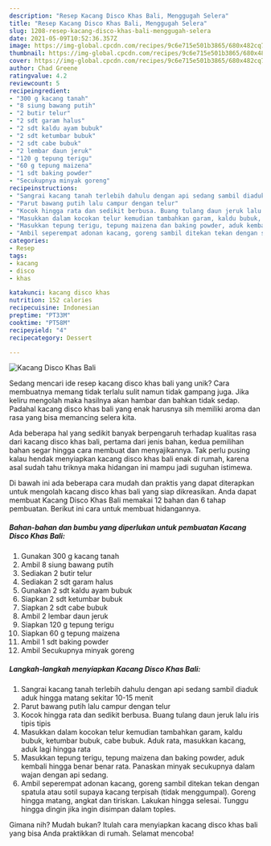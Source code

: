 ```yaml
---
description: "Resep Kacang Disco Khas Bali, Menggugah Selera"
title: "Resep Kacang Disco Khas Bali, Menggugah Selera"
slug: 1208-resep-kacang-disco-khas-bali-menggugah-selera
date: 2021-05-09T10:52:36.357Z
image: https://img-global.cpcdn.com/recipes/9c6e715e501b3865/680x482cq70/kacang-disco-khas-bali-foto-resep-utama.jpg
thumbnail: https://img-global.cpcdn.com/recipes/9c6e715e501b3865/680x482cq70/kacang-disco-khas-bali-foto-resep-utama.jpg
cover: https://img-global.cpcdn.com/recipes/9c6e715e501b3865/680x482cq70/kacang-disco-khas-bali-foto-resep-utama.jpg
author: Chad Greene
ratingvalue: 4.2
reviewcount: 5
recipeingredient:
- "300 g kacang tanah"
- "8 siung bawang putih"
- "2 butir telur"
- "2 sdt garam halus"
- "2 sdt kaldu ayam bubuk"
- "2 sdt ketumbar bubuk"
- "2 sdt cabe bubuk"
- "2 lembar daun jeruk"
- "120 g tepung terigu"
- "60 g tepung maizena"
- "1 sdt baking powder"
- "Secukupnya minyak goreng"
recipeinstructions:
- "Sangrai kacang tanah terlebih dahulu dengan api sedang sambil diaduk aduk hingga matang sekitar 10-15 menit"
- "Parut bawang putih lalu campur dengan telur"
- "Kocok hingga rata dan sedikit berbusa. Buang tulang daun jeruk lalu iris tipis tipis"
- "Masukkan dalam kocokan telur kemudian tambahkan garam, kaldu bubuk, ketumbar bubuk, cabe bubuk. Aduk rata, masukkan kacang, aduk lagi hingga rata"
- "Masukkan tepung terigu, tepung maizena dan baking powder, aduk kembali hingga benar benar rata. Panaskan minyak secukupnya dalam wajan dengan api sedang."
- "Ambil seperempat adonan kacang, goreng sambil ditekan tekan dengan spatula atau sotil supaya kacang terpisah (tidak menggumpal). Goreng hingga matang, angkat dan tiriskan. Lakukan hingga selesai. Tunggu hingga dingin jika ingin disimpan dalam toples."
categories:
- Resep
tags:
- kacang
- disco
- khas

katakunci: kacang disco khas 
nutrition: 152 calories
recipecuisine: Indonesian
preptime: "PT33M"
cooktime: "PT58M"
recipeyield: "4"
recipecategory: Dessert

---
```



![Kacang Disco Khas Bali](https://img-global.cpcdn.com/recipes/9c6e715e501b3865/680x482cq70/kacang-disco-khas-bali-foto-resep-utama.jpg)

Sedang mencari ide resep kacang disco khas bali yang unik? Cara membuatnya memang tidak terlalu sulit namun tidak gampang juga. Jika keliru mengolah maka hasilnya akan hambar dan bahkan tidak sedap. Padahal kacang disco khas bali yang enak harusnya sih memiliki aroma dan rasa yang bisa memancing selera kita.



Ada beberapa hal yang sedikit banyak berpengaruh terhadap kualitas rasa dari kacang disco khas bali, pertama dari jenis bahan, kedua pemilihan bahan segar hingga cara membuat dan menyajikannya. Tak perlu pusing kalau hendak menyiapkan kacang disco khas bali enak di rumah, karena asal sudah tahu triknya maka hidangan ini mampu jadi suguhan istimewa.


Di bawah ini ada beberapa cara mudah dan praktis yang dapat diterapkan untuk mengolah kacang disco khas bali yang siap dikreasikan. Anda dapat membuat Kacang Disco Khas Bali memakai 12 bahan dan 6 tahap pembuatan. Berikut ini cara untuk membuat hidangannya.

<!--inarticleads1-->

##### Bahan-bahan dan bumbu yang diperlukan untuk pembuatan Kacang Disco Khas Bali:

1. Gunakan 300 g kacang tanah
1. Ambil 8 siung bawang putih
1. Sediakan 2 butir telur
1. Sediakan 2 sdt garam halus
1. Gunakan 2 sdt kaldu ayam bubuk
1. Siapkan 2 sdt ketumbar bubuk
1. Siapkan 2 sdt cabe bubuk
1. Ambil 2 lembar daun jeruk
1. Siapkan 120 g tepung terigu
1. Siapkan 60 g tepung maizena
1. Ambil 1 sdt baking powder
1. Ambil Secukupnya minyak goreng




<!--inarticleads2-->

##### Langkah-langkah menyiapkan Kacang Disco Khas Bali:

1. Sangrai kacang tanah terlebih dahulu dengan api sedang sambil diaduk aduk hingga matang sekitar 10-15 menit
1. Parut bawang putih lalu campur dengan telur
1. Kocok hingga rata dan sedikit berbusa. Buang tulang daun jeruk lalu iris tipis tipis
1. Masukkan dalam kocokan telur kemudian tambahkan garam, kaldu bubuk, ketumbar bubuk, cabe bubuk. Aduk rata, masukkan kacang, aduk lagi hingga rata
1. Masukkan tepung terigu, tepung maizena dan baking powder, aduk kembali hingga benar benar rata. Panaskan minyak secukupnya dalam wajan dengan api sedang.
1. Ambil seperempat adonan kacang, goreng sambil ditekan tekan dengan spatula atau sotil supaya kacang terpisah (tidak menggumpal). Goreng hingga matang, angkat dan tiriskan. Lakukan hingga selesai. Tunggu hingga dingin jika ingin disimpan dalam toples.




Gimana nih? Mudah bukan? Itulah cara menyiapkan kacang disco khas bali yang bisa Anda praktikkan di rumah. Selamat mencoba!
